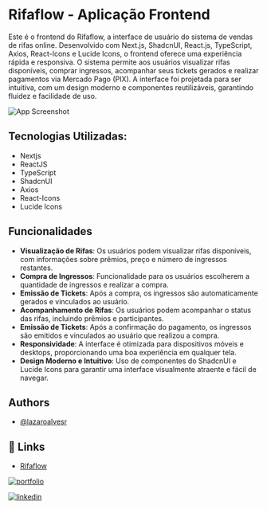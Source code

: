 
# Rifaflow - Aplicação Frontend 

Este é o frontend do Rifaflow, a interface de usuário do sistema de vendas de rifas online. Desenvolvido com Next.js, ShadcnUI, React.js, TypeScript, Axios, React-Icons e Lucide Icons, o frontend oferece uma experiência rápida e responsiva. O sistema permite aos usuários visualizar rifas disponíveis, comprar ingressos, acompanhar seus tickets gerados e realizar pagamentos via Mercado Pago (PIX). A interface foi projetada para ser intuitiva, com um design moderno e componentes reutilizáveis, garantindo fluidez e facilidade de uso.

![App Screenshot](./public/img/GYM-PRO.png)

## Tecnologias Utilizadas:

- Nextjs
- ReactJS
- TypeScript
- ShadcnUI
- Axios
- React-Icons
- Lucide Icons
  
## Funcionalidades

- **Visualização de Rifas**: Os usuários podem visualizar rifas disponíveis, com informações sobre prêmios, preço e número de ingressos restantes.
- **Compra de Ingressos**: Funcionalidade para os usuários escolherem a quantidade de ingressos e realizar a compra.
- **Emissão de Tickets**: Após a compra, os ingressos são automaticamente gerados e vinculados ao usuário.
- **Acompanhamento de Rifas**: Os usuários podem acompanhar o status das rifas, incluindo prêmios e participantes.
- **Emissão de Tickets**: Após a confirmação do pagamento, os ingressos são emitidos e vinculados ao usuário que realizou a compra.
- **Responsividade**:  A interface é otimizada para dispositivos móveis e desktops, proporcionando uma boa experiência em qualquer tela.
- **Design Moderno e Intuitivo**: Uso de componentes do ShadcnUI e Lucide Icons para garantir uma interface visualmente atraente e fácil de navegar.

## Authors

- [@lazaroalvesr](https://github.com/lazaroalvesr)


## 🔗 Links
- [Rifaflow](https://raffle-master-front.vercel.app/)

[![portfolio](https://img.shields.io/badge/my_portfolio-000?style=for-the-badge&logo=ko-fi&logoColor=white)](https://www.lazaroalvesr.com/)

[![linkedin](https://img.shields.io/badge/linkedin-0A66C2?style=for-the-badge&logo=linkedin&logoColor=white)](https://www.linkedin.com/in/l%C3%A1zaro-alves-r/)
